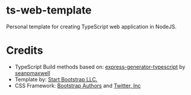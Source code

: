 # ts-web-template
Personal template for creating TypeScript web application in NodeJS.

# Credits
- TypeScript Build methods based on: [express-generator-typescript](https://github.com/seanpmaxwell/express-generator-typescript) by [seanpmaxwell](https://github.com/seanpmaxwell)
- Template by: [Start Bootstrap LLC.](https://startbootstrap.com)
- CSS Framework: [Bootstrap Authors](https://github.com/twbs/bootstrap/graphs/contributors) and [Twitter, Inc](https://twitter.com/)